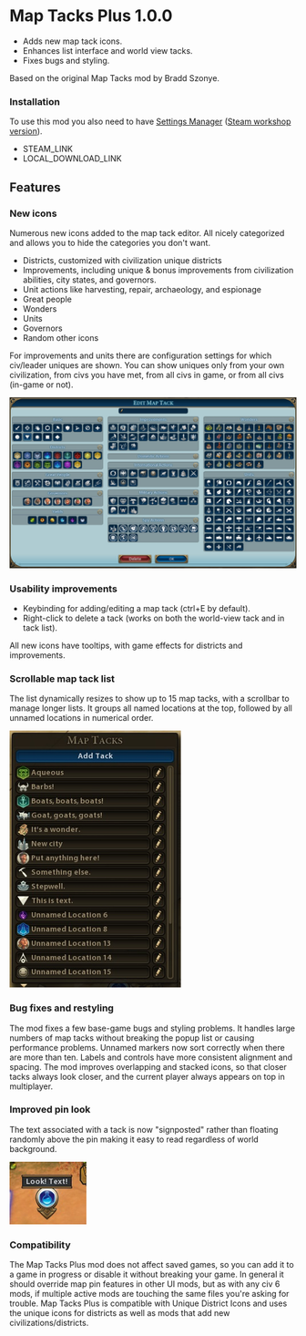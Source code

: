 # Map Tacks Plus 1.0.0 

* Adds new map tack icons.
* Enhances list interface and world view tacks.
* Fixes bugs and styling.

Based on the original Map Tacks mod by Bradd Szonye.

### Installation
To use this mod you also need to have [Settings Manager](https://github.com/FiatAccompli/Civ6Mods/tree/master/SettingsManager) ([Steam workshop version](https://steamcommunity.com/sharedfiles/filedetails/?id=1564628360)).
  * STEAM_LINK
  * LOCAL_DOWNLOAD_LINK

## Features

### New icons
Numerous new icons added to the map tack editor.  All nicely categorized and 
allows you to hide the categories you don't want.

* Districts, customized with civilization unique districts
* Improvements, including unique & bonus improvements from civilization
  abilities, city states, and governors.
* Unit actions like harvesting, repair, archaeology, and espionage
* Great people
* Wonders
* Units
* Governors
* Random other icons

For improvements and units there are configuration settings for which civ/leader 
uniques are shown.  You can show uniques only from your own civilization, 
from civs you have met, from all civs in game, or from all civs (in-game or not).

![Map Tacks editor popup](Documentation/MapTacksEditor.jpg)

### Usability improvements
* Keybinding for adding/editing a map tack (ctrl+E by default).
* Right-click to delete a tack (works on both the world-view tack and in tack list).

All new icons have tooltips, with game effects for districts and improvements.

### Scrollable map tack list 
The list dynamically resizes to show up to 15 map tacks, with a scrollbar to
manage longer lists.  It groups all named locations at the top, followed by all
unnamed locations in numerical order.

![Map Tacks list](Documentation/MapTacksList.jpg)

### Bug fixes and restyling
The mod fixes a few base-game bugs and styling problems.  It handles large
numbers of map tacks without breaking the popup list or causing performance
problems.  Unnamed markers now sort correctly when there are more than ten.
Labels and controls have more consistent alignment and spacing.  The mod
improves overlapping and stacked icons, so that closer tacks always look
closer, and the current player always appears on top in multiplayer.

### Improved pin look

The text associated with a tack is now "signposted" rather than floating randomly
above the pin making it easy to read regardless of world background.

![Map Tacks improved pin](Documentation/MapTack.jpg)


### Compatibility
The Map Tacks Plus mod does not affect saved games, so you can add it to a game in
progress or disable it without breaking your game.  In general it should override 
map pin features in other UI mods, but as with any civ 6 mods, if multiple active mods 
are touching the same files you're asking for trouble.  Map Tacks Plus is compatible
with Unique District Icons and uses the unique icons for districts as well as mods that 
add new civilizations/districts.
